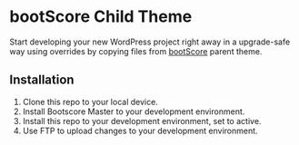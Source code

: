 # bootScore Child Theme

Start developing your new WordPress project right away in a upgrade-safe way using overrides by copying files from [bootScore](https://github.com/crftwrk/bootscore) parent theme.

## Installation

1. Clone this repo to your local device.
2. Install Bootscore Master to your development environment.
3. Install this repo to your development environment, set to active.
4. Use FTP to upload changes to your development environment.
